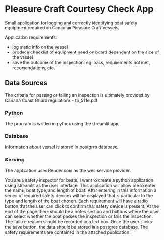 # Pleasure Craft Courtesy Check App
Small application for logging and correctly identifying boat safety equipment required on Canadian Pleasure Craft Vessels.  

Application requirements:
- log static info on the vessel
- produce checklist of equipment need on board dependent on the size of the vessel
- save the outcome of the inspection: eg. pass, requirements not met, recomendations, etc.

## Data Sources
The criteria for passing or failing an inspection is ultimately provided by Canada Coast Guard regulations - tp_511e.pdf

### Python
The program is written in python using the streamlit app.

### Database
Information about vessel is stored in postgres database.

### Serving
The application uses Render.com as the web service provider.


You are a safety inspector for boats. I want to create a python application using streamlit as the user interface. This application will allow me to enter the name, boat type, and length of boat. After entering in this information a series of required safety devices will be displayed that is particular to the type and length of the boat chosen. Each requirement will have a radio button that the user can click to confirm that safety device is present. At the end of the page there should be a notes section and buttons where the user can select whether the boat passes the inspection or fails the inspection. The failure reason should be recorded in a text box. Once the user clicks the save button, the data should be stored in a postgres database. The safety requirements are contained in the attached publication. 